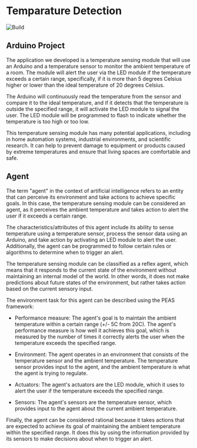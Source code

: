 # Temparature Detection

![Build](https://img.shields.io/github/actions/workflow/status/CMPSC-310-AI-Spring2023/temperature-reflex-agent/main.yml)

## Arduino Project

The application we developed is a temperature sensing module that will use an Arduino and a temperature sensor to monitor the ambient temperature of a room. The module will alert the user via the LED module if the temperature exceeds a certain range, specifically, if it is more than 5 degrees Celsius higher or lower than the ideal temperature of 20 degrees Celsius.

The Arduino will continuously read the temperature from the sensor and compare it to the ideal temperature, and if it detects that the temperature is outside the specified range, it will activate the LED module to signal the user. The LED module will be programmed to flash to indicate whether the temperature is too high or too low.

This temperature sensing module has many potential applications, including in home automation systems, industrial environments, and scientific research. It can help to prevent damage to equipment or products caused by extreme temperatures and ensure that living spaces are comfortable and safe.

## Agent

The term "agent" in the context of artificial intelligence refers to an entity that can perceive its environment and take actions to achieve specific goals. In this case, the temperature sensing module can be considered an agent, as it perceives the ambient temperature and takes action to alert the user if it exceeds a certain range.

The characteristics/attributes of this agent include its ability to sense temperature using a temperature sensor, process the sensor data using an Arduino, and take action by activating an LED module to alert the user. Additionally, the agent can be programmed to follow certain rules or algorithms to determine when to trigger an alert.

The temperature sensing module can be classified as a reflex agent, which means that it responds to the current state of the environment without maintaining an internal model of the world. In other words, it does not make predictions about future states of the environment, but rather takes action based on the current sensory input.

The environment task for this agent can be described using the PEAS framework:

- Performance measure: The agent's goal is to maintain the ambient temperature within a certain range (+/- 5C from 20C). The agent's performance measure is how well it achieves this goal, which is measured by the number of times it correctly alerts the user when the temperature exceeds the specified range.

- Environment: The agent operates in an environment that consists of the temperature sensor and the ambient temperature. The temperature sensor provides input to the agent, and the ambient temperature is what the agent is trying to regulate.

- Actuators: The agent's actuators are the LED module, which it uses to alert the user if the temperature exceeds the specified range.

- Sensors: The agent's sensors are the temperature sensor, which provides input to the agent about the current ambient temperature.

Finally, the agent can be considered rational because it takes actions that are expected to achieve its goal of maintaining the ambient temperature within the specified range. It does this by using the information provided by its sensors to make decisions about when to trigger an alert.